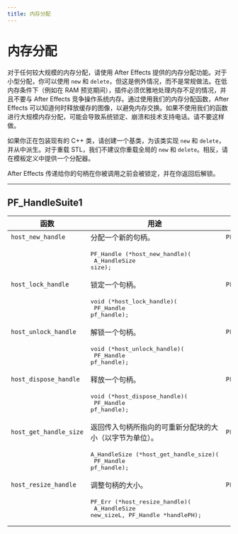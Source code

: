 ```yaml
---
title: 内存分配
---
```

# 内存分配

对于任何较大规模的内存分配，请使用 After Effects 提供的内存分配功能。对于小型分配，你可以使用 `new` 和 `delete`，但这是例外情况，而不是常规做法。在低内存条件下（例如在 RAM 预览期间），插件必须优雅地处理内存不足的情况，并且不要与 After Effects 竞争操作系统内存。通过使用我们的内存分配函数，After Effects 可以知道何时释放缓存的图像，以避免内存交换。如果不使用我们的函数进行大规模内存分配，可能会导致系统锁定、崩溃和技术支持电话。请不要这样做。

如果你正在包装现有的 C++ 类，请创建一个基类，为该类实现 `new` 和 `delete`，并从中派生。对于重载 STL，我们不建议你重载全局的 `new` 和 `delete`。相反，请在模板定义中提供一个分配器。

After Effects 传递给你的句柄在你被调用之前会被锁定，并在你返回后解锁。

---

## PF_HandleSuite1

|        函数     |    用途      |       替代函数       |
|-----------------------|-------------------------------------------------------------------------------------------------------|----------------------|
| `host_new_handle`      | 分配一个新的句柄。       | `PF_NEW_HANDLE`      |
|    | <pre lang="cpp">PF_Handle (*host_new_handle)(<br/>  A_HandleSize size);</pre>      |   |
| `host_lock_handle`     | 锁定一个句柄。    | `PF_LOCK_HANDLE`     |
|    | <pre lang="cpp">void (*host_lock_handle)(<br/>  PF_Handle pf_handle);</pre>         |   |
| `host_unlock_handle`   | 解锁一个句柄。    | `PF_UNLOCK_HANDLE`   |
|    | <pre lang="cpp">void (*host_unlock_handle)(<br/>  PF_Handle pf_handle);</pre>      |   |
| `host_dispose_handle`  | 释放一个句柄。    | `PF_DISPOSE_HANDLE`  |
|    | <pre lang="cpp">void (*host_dispose_handle)(<br/>  PF_Handle pf_handle);</pre>     |   |
| `host_get_handle_size` | 返回传入句柄所指向的可重新分配块的大小（以字节为单位）。        | `PF_GET_HANDLE_SIZE` |
|    | <pre lang="cpp">A_HandleSize (*host_get_handle_size)(<br/>  PF_Handle pf_handle);</pre>         |   |
| `host_resize_handle`   | 调整句柄的大小。          | `PF_RESIZE_HANDLE`   |
|    | <pre lang="cpp">PF_Err (*host_resize_handle)(<br/>  A_HandleSize new_sizeL, PF_Handle \*handlePH);</pre> |   |
